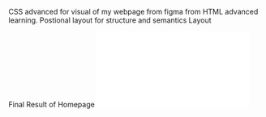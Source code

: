 CSS advanced for visual of my webpage from figma from HTML advanced learning.
Postional layout for structure and semantics
Layout

Final Result of Homepage
![Homepage](index.html)